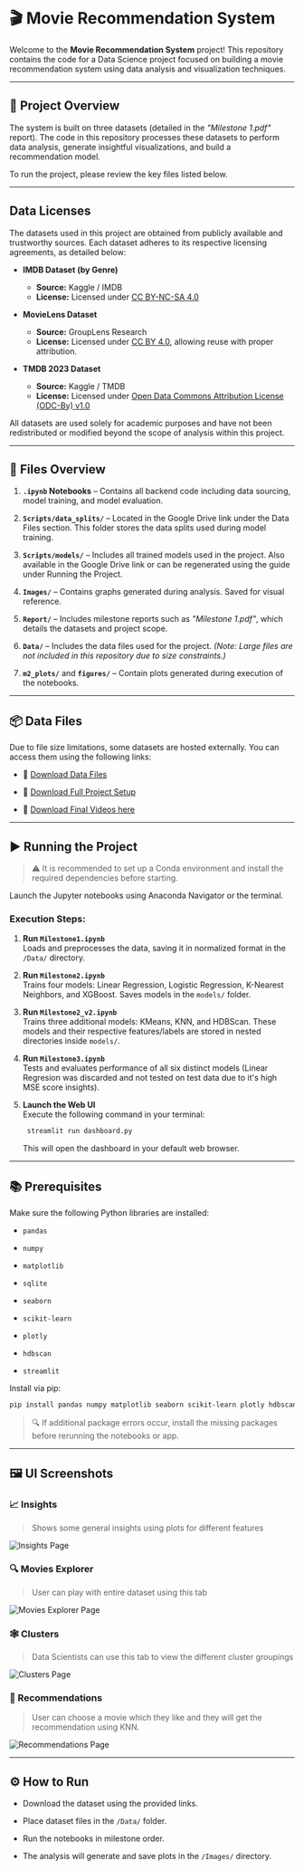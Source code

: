 
# 🎬 Movie Recommendation System

Welcome to the **Movie Recommendation System** project! This repository contains the code for a Data Science project focused on building a movie recommendation system using data analysis and visualization techniques.

---

## 🚀 Project Overview

The system is built on three datasets (detailed in the _"Milestone 1.pdf"_ report). The code in this repository processes these datasets to perform data analysis, generate insightful visualizations, and build a recommendation model.

To run the project, please review the key files listed below.

---

## Data Licenses

The datasets used in this project are obtained from publicly available and trustworthy sources. Each dataset adheres to its respective licensing agreements, as detailed below:

- **IMDB Dataset (by Genre)**  
  - **Source:** Kaggle / IMDB  
  - **License:** Licensed under [CC BY-NC-SA 4.0](https://creativecommons.org/licenses/by-nc-sa/4.0/)

- **MovieLens Dataset**  
  - **Source:** GroupLens Research  
  - **License:** Licensed under [CC BY 4.0](https://creativecommons.org/licenses/by/4.0/), allowing reuse with proper attribution.

- **TMDB 2023 Dataset**  
  - **Source:** Kaggle / TMDB  
  - **License:** Licensed under [Open Data Commons Attribution License (ODC-By) v1.0](https://opendatacommons.org/licenses/by/1-0/)

All datasets are used solely for academic purposes and have not been redistributed or modified beyond the scope of analysis within this project.

---

## 📁 Files Overview

1. **`.ipynb` Notebooks** – Contains all backend code including data sourcing, model training, and model evaluation.
    
2. **`Scripts/data_splits/`** – Located in the Google Drive link under the Data Files section. This folder stores the data splits used during model training.
    
3. **`Scripts/models/`** – Includes all trained models used in the project. Also available in the Google Drive link or can be regenerated using the guide under Running the Project.
    
4. **`Images/`** – Contains graphs generated during analysis. Saved for visual reference.
    
5. **`Report/`** – Includes milestone reports such as _"Milestone 1.pdf"_, which details the datasets and project scope.
    
6. **`Data/`** – Includes the data files used for the project. _(Note: Large files are not included in this repository due to size constraints.)_
    
7. **`m2_plots/`** and **`figures/`** – Contain plots generated during execution of the notebooks.
    

---

## 📦 Data Files

Due to file size limitations, some datasets are hosted externally. You can access them using the following links:

- 🔗 [Download Data Files](https://drive.google.com/drive/folders/1O3tv2h5cheKzi6Cub4i18PPCmK4Swqf_?usp=sharing)
    
- 🔗 [Download Full Project Setup](https://drive.google.com/file/d/1wzqzZpb1jELbKOT0IsuAu0NJ781c1tjG/view?usp=drive_link)

- 🔗 [Download Final Videos here](https://drive.google.com/drive/folders/1YWGyTX-V2161sxl2teLQnTrR8xQbHieV?usp=drive_link)

---

## ▶️ Running the Project

> ⚠️ It is recommended to set up a Conda environment and install the required dependencies before starting.

Launch the Jupyter notebooks using Anaconda Navigator or the terminal.

### Execution Steps:

1. **Run `Milestone1.ipynb`**  
    Loads and preprocesses the data, saving it in normalized format in the `/Data/` directory.
    
2. **Run `Milestone2.ipynb`**  
    Trains four models: Linear Regression, Logistic Regression, K-Nearest Neighbors, and XGBoost. Saves models in the `models/` folder.
    
3. **Run `Milestone2_v2.ipynb`**  
    Trains three additional models: KMeans, KNN, and HDBScan. These models and their respective features/labels are stored in nested directories inside `models/`.
    
4. **Run `Milestone3.ipynb`**  
    Tests and evaluates performance of all six distinct models (Linear Regresion was discarded and not tested on test data due to it's high MSE score insights).
    
5. **Launch the Web UI**  
    Execute the following command in your terminal:
    
   ``` bash
    streamlit run dashboard.py
   ```
    
    This will open the dashboard in your default web browser.
    

---

## 📚 Prerequisites

Make sure the following Python libraries are installed:

- `pandas`
    
- `numpy`
    
- `matplotlib`
    
- `sqlite`
    
- `seaborn`
    
- `scikit-learn`
    
- `plotly`
    
- `hdbscan`
    
- `streamlit`
    

Install via pip:

```bash
pip install pandas numpy matplotlib seaborn scikit-learn plotly hdbscan streamlit
```

> 🔍 If additional package errors occur, install the missing packages before rerunning the notebooks or app.

---

## 🖼️ UI Screenshots

### 📈 Insights

> Shows some general insights using plots for different features

![Insights Page](Screenshots/Insights.png)

### 🔍 Movies Explorer

> User can play with entire dataset using this tab

![Movies Explorer Page](Screenshots/Movie_Explorer.png)

### 🕸️ Clusters

> Data Scientists can use this tab to view the different cluster groupings

![Clusters Page](Screenshots/Clusters.png)

### 🎯 Recommendations

> User can choose a movie which they like and they will get the recommendation using KNN.

![Recommendations Page](Screenshots/Recommendations.png)

---

## ⚙️ How to Run

- Download the dataset using the provided links.
    
- Place dataset files in the `/Data/` folder.
    
- Run the notebooks in milestone order.
    
- The analysis will generate and save plots in the `/Images/` directory.
